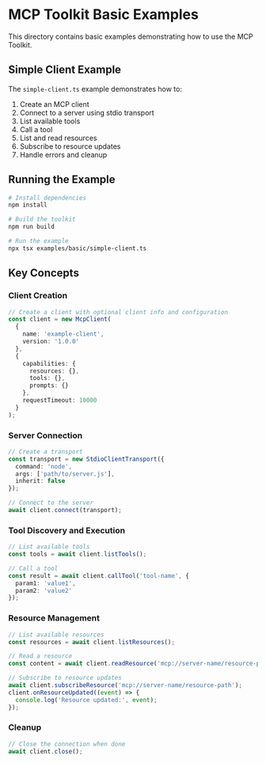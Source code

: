 # MCP Toolkit Basic Examples

This directory contains basic examples demonstrating how to use the MCP Toolkit.

## Simple Client Example

The `simple-client.ts` example demonstrates how to:

1. Create an MCP client
2. Connect to a server using stdio transport
3. List available tools
4. Call a tool
5. List and read resources
6. Subscribe to resource updates
7. Handle errors and cleanup

## Running the Example

```bash
# Install dependencies
npm install

# Build the toolkit
npm run build

# Run the example
npx tsx examples/basic/simple-client.ts
```

## Key Concepts

### Client Creation

```typescript
// Create a client with optional client info and configuration
const client = new McpClient(
  {
    name: 'example-client',
    version: '1.0.0'
  },
  {
    capabilities: {
      resources: {},
      tools: {},
      prompts: {}
    },
    requestTimeout: 10000
  }
);
```

### Server Connection

```typescript
// Create a transport
const transport = new StdioClientTransport({
  command: 'node',
  args: ['path/to/server.js'],
  inherit: false
});

// Connect to the server
await client.connect(transport);
```

### Tool Discovery and Execution

```typescript
// List available tools
const tools = await client.listTools();

// Call a tool
const result = await client.callTool('tool-name', { 
  param1: 'value1', 
  param2: 'value2' 
});
```

### Resource Management

```typescript
// List available resources
const resources = await client.listResources();

// Read a resource
const content = await client.readResource('mcp://server-name/resource-path');

// Subscribe to resource updates
await client.subscribeResource('mcp://server-name/resource-path');
client.onResourceUpdated((event) => {
  console.log('Resource updated:', event);
});
```

### Cleanup

```typescript
// Close the connection when done
await client.close();
```